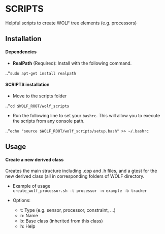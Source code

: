 # SCRIPTS

Helpful scripts to create WOLF tree elements (e.g. processors)

## Installation

#### Dependencies

  * __RealPath__ (Required): Install with the following command.
  
  ..*`sudo apt-get install realpath`
  
#### SCRIPTS installation  

  * Move to the scripts folder
  
  ..*`cd $WOLF_ROOT/wolf_scripts`  

  * Run the following line to set your `bashrc`. This will allow you to execute the scripts from any console path.
  
  ..*`echo "source $WOLF_ROOT/wolf_scripts/setup.bash" >> ~/.bashrc`

## Usage

#### Create a new derived class

Creates the main structure including .cpp and .h files, and a gtest for the new derived class (all in corresponding folders of WOLF directory. 

  * Example of usage  
  `create_wolf_processor.sh -t processor -n example -b tracker` 

  * Options:
    - t: Type (e.g. sensor, processor, constraint, ...)
    - n: Name 
    - b: Base class (inherited from this class)
    - h: Help


